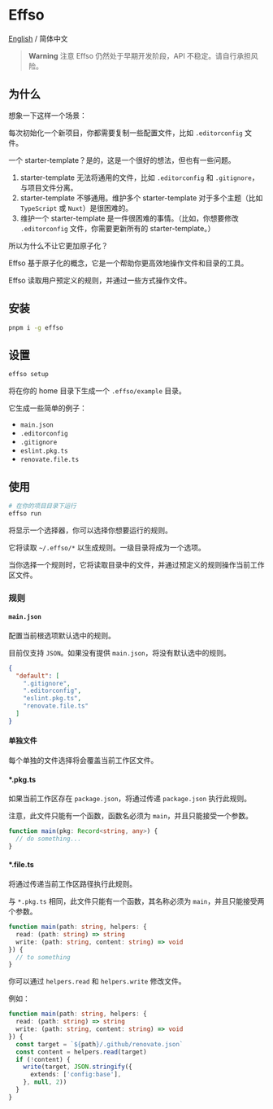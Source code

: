 # Effso

[English](./README.md) / 简体中文

> **Warning**
> 注意 Effso 仍然处于早期开发阶段，API 不稳定。请自行承担风险。

## 为什么

想象一下这样一个场景：

每次初始化一个新项目，你都需要复制一些配置文件，比如 `.editorconfig` 文件。

一个 starter-template？是的，这是一个很好的想法，但也有一些问题。

1. starter-template 无法将通用的文件，比如 `.editorconfig` 和 `.gitignore`，与项目文件分离。
2. starter-template 不够通用。维护多个 starter-template 对于多个主题（比如 `TypeScript` 或 `Nuxt`）是很困难的。
3. 维护一个 starter-template 是一件很困难的事情。（比如，你想要修改 `.editorconfig` 文件，你需要更新所有的 starter-template。）

所以为什么不让它更加原子化？

Effso 基于原子化的概念，它是一个帮助你更高效地操作文件和目录的工具。

Effso 读取用户预定义的规则，并通过一些方式操作文件。

## 安装

```bash
pnpm i -g effso
```

## 设置

```bash
effso setup
```

将在你的 home 目录下生成一个 `.effso/example` 目录。

它生成一些简单的例子：

- `main.json`
- `.editorconfig`
- `.gitignore`
- `eslint.pkg.ts`
- `renovate.file.ts`

## 使用

```bash
# 在你的项目目录下运行
effso run
```

将显示一个选择器，你可以选择你想要运行的规则。

它将读取 `~/.effso/*` 以生成规则。一级目录将成为一个选项。

当你选择一个规则时，它将读取目录中的文件，并通过预定义的规则操作当前工作区文件。

### 规则

#### `main.json`

配置当前根选项默认选中的规则。

目前仅支持 `JSON`。如果没有提供 `main.json`，将没有默认选中的规则。

```json
{
  "default": [
    ".gitignore",
    ".editorconfig",
    "eslint.pkg.ts",
    "renovate.file.ts"
  ]
}
```

#### 单独文件

每个单独的文件选择将会覆盖当前工作区文件。

#### *.pkg.ts

如果当前工作区存在 `package.json`，将通过传递 `package.json` 执行此规则。

注意，此文件只能有一个函数，函数名必须为 `main`，并且只能接受一个参数。

```ts
function main(pkg: Record<string, any>) {
  // do something...
}
```

#### *.file.ts

将通过传递当前工作区路径执行此规则。

与 `*.pkg.ts` 相同，此文件只能有一个函数，其名称必须为 `main`，并且只能接受两个参数。

```ts
function main(path: string, helpers: {
  read: (path: string) => string
  write: (path: string, content: string) => void
}) {
  // to something
}
```

你可以通过 `helpers.read` 和 `helpers.write` 修改文件。

例如：

```ts
function main(path: string, helpers: {
  read: (path: string) => string
  write: (path: string, content: string) => void
}) {
  const target = `${path}/.github/renovate.json`
  const content = helpers.read(target)
  if (!content) {
    write(target, JSON.stringify({
      extends: ['config:base'],
    }, null, 2))
  }
}
```
